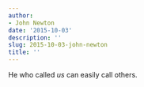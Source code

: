 ```yaml
---
author:
- John Newton
date: '2015-10-03'
description: ''
slug: 2015-10-03-john-newton
title: ''
---
```

He who called *us* can easily call others.



